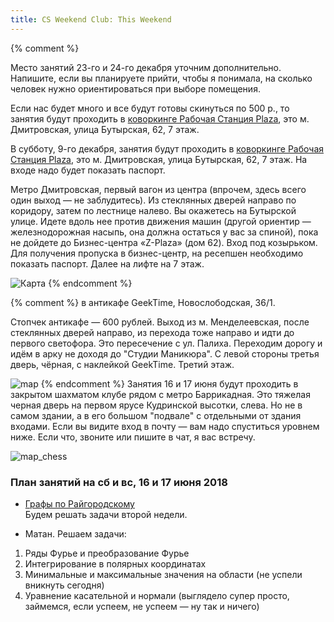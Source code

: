 ```yaml
---
title: CS Weekend Club: This Weekend
---
```


{% comment %} 

Место занятий 23-го и 24-го декабря уточним дополнительно. Напишите, если вы планируете прийти, чтобы я понимала, на сколько человек нужно ориентироваться при выборе помещения. 

Если нас будет много и все будут готовы скинуться по 500 р., то занятия будут проходить в [коворкинге Рабочая Станция Plaza](http://coworkstation.ru/plaza), это м. Дмитровская, улица Бутырская, 62, 7 этаж.

В субботу, 9-го декабря, занятия будут проходить в [коворкинге Рабочая Станция Plaza](http://coworkstation.ru/plaza), это м. Дмитровская, улица Бутырская, 62, 7 этаж. На входе надо будет показать паспорт.

Метро Дмитровская, первый вагон из центра (впрочем, здесь всего один выход — не заблудитесь). Из стеклянных дверей направо по коридору, затем по лестнице налево. Вы окажетесь на Бутырской улице. Идете вдоль нее против движения машин (другой ориентир — железнодорожная насыпь, она должна остаться у вас за спиной), пока не дойдете до Бизнес-центра «Z-Plaza» (дом 62). Вход под козырьком.
Для получения пропуска в бизнес-центр, на ресепшен необходимо показать паспорт.
Далее на лифте на 7 этаж.

![Карта](https://mariamyzz.github.io/csweekend/assets/map_coworking_station.png)
{% endcomment %}

{% comment %} 
в антикафе GeekTime, Новослободская, 36/1.  

Стопчек антикафе — 600 рублей.
Выход из м. Менделеевская, после стеклянных дверей направо, из перехода тоже направо и идти до первого светофора. Это пересечение с ул. Палиха. Переходим дорогу и идём в арку не доходя до "Студии Маникюра". С левой стороны третья дверь, чёрная, с наклейкой GeekTime. Третий этаж.

![map](https://pp.userapi.com/c622517/v622517522/4ccf2/HijHNyPsegI.jpg)
{% endcomment %}
Занятия 16 и 17 июня будут проходить в закрытом шахматом клубе рядом с метро Баррикадная. Это тяжелая черная дверь на первом ярусе Кудринской высотки, слева. Но не в самом здании, а в его большом "подвале" с отдельными от здания входами. Если вы видите вход в почту — вам надо спуститься уровнем ниже. Если что, звоните или пишите в чат, я вас встречу.  

![map_chess](https://scontent-arn2-1.xx.fbcdn.net/v/t1.0-9/25395734_1536830019746874_98581397229324447_n.jpg?_nc_cat=0&oh=685b7b5a5a966db1ceeb1eeb3c28cb18&oe=5BBD4395)

### План занятий на сб и вс, 16 и 17 июня 2018
- [Графы по Райгородскому](https://openedu.ru/course/mipt/GRAPHTH/)   
Будем решать задачи второй недели. 

- Матан. Решаем задачи: 
1) Ряды Фурье и преобразование Фурье 
2) Интегрирование в полярных координатах
3) Минимальные и максимальные значения на области (не успели вникнуть сегодня)  
4) Уравнение касательной и нормали (выглядело супер просто, займемся, если успеем, не успеем — ну так и ничего) 

